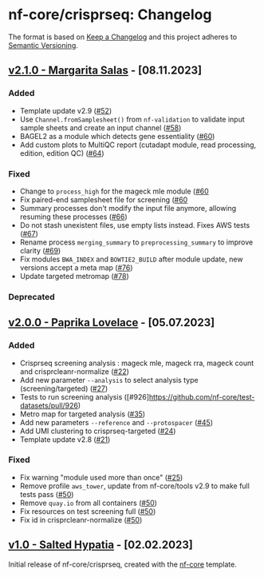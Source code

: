 # nf-core/crisprseq: Changelog

The format is based on [Keep a Changelog](https://keepachangelog.com/en/1.0.0/)
and this project adheres to [Semantic Versioning](https://semver.org/spec/v2.0.0.html).

## [v2.1.0 - Margarita Salas](https://github.com/nf-core/crisprseq/releases/tag/2.1.0) - [08.11.2023]

### Added

- Template update v2.9 ([#52](https://github.com/nf-core/crisprseq/pull/52))
- Use `Channel.fromSamplesheet()` from `nf-validation` to validate input sample sheets and create an input channel ([#58](https://github.com/nf-core/crisprseq/pull/58))
- BAGEL2 as a module which detects gene essentiality ([#60](https://github.com/nf-core/crisprseq/pull/60))
- Add custom plots to MultiQC report (cutadapt module, read processing, edition, edition QC) ([#64](https://github.com/nf-core/crisprseq/pull/64))

### Fixed

- Change to `process_high` for the mageck mle module ([#60](https://github.com/nf-core/crisprseq/pull/60)
- Fix paired-end samplesheet file for screening ([#60](https://github.com/nf-core/crisprseq/pull/60)
- Summary processes don't modify the input file anymore, allowing resuming these processes ([#66](https://github.com/nf-core/crisprseq/pull/66))
- Do not stash unexistent files, use empty lists instead. Fixes AWS tests ([#67](https://github.com/nf-core/crisprseq/pull/67))
- Rename process `merging_summary` to `preprocessing_summary` to improve clarity ([#69](https://github.com/nf-core/crisprseq/pull/69))
- Fix modules `BWA_INDEX` and `BOWTIE2_BUILD` after module update, new versions accept a meta map ([#76](https://github.com/nf-core/crisprseq/pull/76))
- Update targeted metromap ([#78](https://github.com/nf-core/crisprseq/pull/78))

### Deprecated

## [v2.0.0 - Paprika Lovelace](https://github.com/nf-core/crisprseq/releases/tag/2.0.0) - [05.07.2023]

### Added

- Crisprseq screening analysis : mageck mle, mageck rra, mageck count and crisprcleanr-normalize ([#22](https://github.com/nf-core/crisprseq/pull/22))
- Add new parameter `--analysis` to select analysis type (screening/targeted) ([#27](https://github.com/nf-core/crisprseq/pull/27))
- Tests to run screening analysis ([#926]https://github.com/nf-core/test-datasets/pull/926)
- Metro map for targeted analysis ([#35](https://github.com/nf-core/crisprseq/pull/35))
- Add new parameters `--reference` and `--protospacer` ([#45](https://github.com/nf-core/crisprseq/pull/45))
- Add UMI clustering to crisprseq-targeted ([#24](https://github.com/nf-core/crisprseq/pull/24))
- Template update v2.8 ([#21](https://github.com/nf-core/crisprseq/pull/21))

### Fixed

- Fix warning "module used more than once" ([#25](https://github.com/nf-core/crisprseq/pull/25))
- Remove profile `aws_tower`, update from nf-core/tools v2.9 to make full tests pass ([#50](https://github.com/nf-core/crisprseq/pull/50))
- Remove `quay.io` from all containers ([#50](https://github.com/nf-core/crisprseq/pull/50))
- Fix resources on test screening full ([#50](https://github.com/nf-core/crisprseq/pull/56))
- Fix id in crisprcleanr-normalize ([#50](https://github.com/nf-core/crisprseq/pull/56))

## [v1.0 - Salted Hypatia](https://github.com/nf-core/crisprseq/releases/tag/1.0) - [02.02.2023]

Initial release of nf-core/crisprseq, created with the [nf-core](https://nf-co.re/) template.
